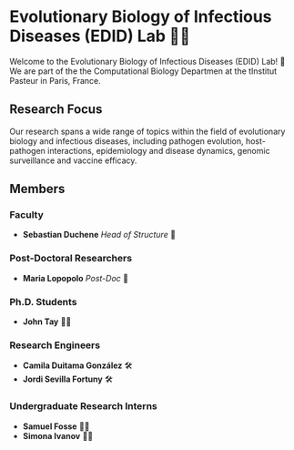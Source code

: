 # Evolutionary Biology of Infectious Diseases (EDID) Lab 🦠🧬

Welcome to the Evolutionary Biology of Infectious Diseases (EDID) Lab! 🌟 We are part of the the Computational Biology Departmen at the tInstitut Pasteur in Paris, France.

## Research Focus

Our research spans a wide range of topics within the field of evolutionary biology and infectious diseases, including pathogen evolution, host-pathogen interactions, epidemiology and disease dynamics, genomic surveillance and vaccine efficacy.

## Members

### Faculty
- **Sebastian Duchene**
  *Head of Structure* 🌟

### Post-Doctoral Researchers
- **Maria Lopopolo**
  *Post-Doc* 🔬

### Ph.D. Students
- **John Tay** 👨‍🎓

### Research Engineers
- **Camila Duitama González** 🛠️
- **Jordi Sevilla Fortuny** 🛠️

### Undergraduate Research Interns
- **Samuel Fosse** 👨‍🎓
- **Simona Ivanov** 👩‍🎓
